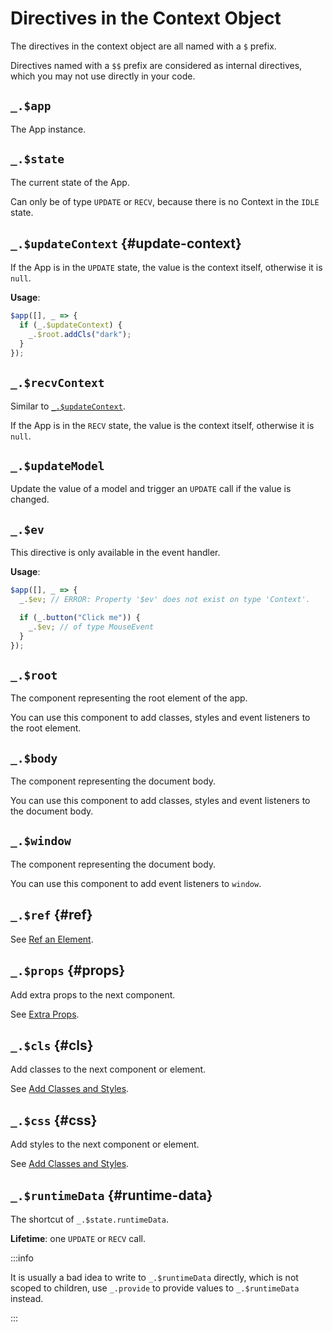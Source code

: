 # Directives in the Context Object

The directives in the context object are all named with a `$` prefix.

Directives named with a `$$` prefix are considered as internal directives, which you may not use directly in your code.

## `_.$app`

The App instance.

## `_.$state`

The current state of the App.

Can only be of type `UPDATE` or `RECV`, because there is no Context in the `IDLE` state.

## `_.$updateContext` {#update-context}

If the App is in the `UPDATE` state, the value is the context itself, otherwise it is `null`.

**Usage**:

```ts
$app([], _ => {
  if (_.$updateContext) {
    _.$root.addCls("dark");
  }
});
```

## `_.$recvContext`

Similar to [`_.$updateContext`](#update-context).

If the App is in the `RECV` state, the value is the context itself, otherwise it is `null`.

## `_.$updateModel`

Update the value of a model and trigger an `UPDATE` call if the value is changed.

## `_.$ev`

This directive is only available in the event handler.

**Usage**:

```ts
$app([], _ => {
  _.$ev; // ERROR: Property '$ev' does not exist on type 'Context'.

  if (_.button("Click me")) {
    _.$ev; // of type MouseEvent
  }
});
```

## `_.$root`

The component representing the root element of the app.

You can use this component to add classes, styles and event listeners to the root element.

## `_.$body`

The component representing the document body.

You can use this component to add classes, styles and event listeners to the document body.

## `_.$window`

The component representing the document body.

You can use this component to add event listeners to `window`.

## `_.$ref` {#ref}

See [Ref an Element](../essentials/lowlevel#ref-element).

## `_.$props` {#props}

Add extra props to the next component.

See [Extra Props](../essentials/component#extra-props).

## `_.$cls` {#cls}

Add classes to the next component or element.

See [Add Classes and Styles](../essentials/rendering-basics#add-classes-and-styles).

## `_.$css` {#css}

Add styles to the next component or element.

See [Add Classes and Styles](../essentials/rendering-basics#add-classes-and-styles).

## `_.$runtimeData` {#runtime-data}

The shortcut of `_.$state.runtimeData`.

**Lifetime**: one `UPDATE` or `RECV` call.

:::info

It is usually a bad idea to write to `_.$runtimeData` directly,
which is not scoped to children,
use `_.provide` to provide values to `_.$runtimeData` instead.

:::
